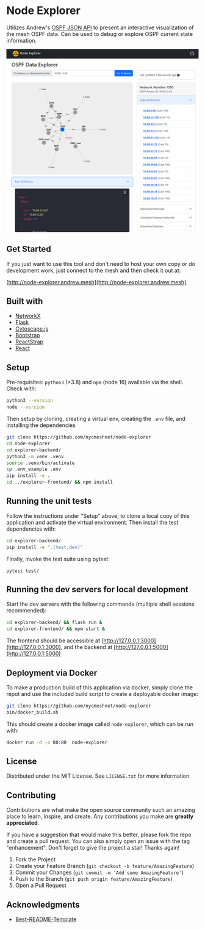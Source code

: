 
# Node Explorer

Utilizes Andrew's [OSPF JSON API](http://api.andrew.mesh/api/v1/ospf/linkdb) to present an interactive
visualization of the mesh OSPF data. Can be used to debug or explore OSPF current state information.

![A screenshot of the data explorer tool in use](/screenshots/img1.png?raw=true)

## Get Started

If you just want to use this tool and don't need to host your own copy or do development work,
just connect to the mesh and then check it out at: 

[http://node-explorer.andrew.mesh](http://node-explorer.andrew.mesh)

## Built with
- [NetworkX](https://networkx.org/)
- [Flask](https://flask.palletsprojects.com/en/2.3.x/)
- [Cytoscape.js](https://js.cytoscape.org/)
- [Bootstrap](https://getbootstrap.com/)
- [ReactStrap](https://reactstrap.github.io/)
- [React](https://react.dev/)

## Setup 

Pre-requisites: `python3` (>3.8) and `npm` (node 16) available via the shell. Check with:
```sh
python3 --version
node --version
```


Then setup by cloning, creating a virtual env, creating the `.env` file, and installing the dependencies
```sh
git clone https://github.com/nycmeshnet/node-explorer
cd node-explorer
cd explorer-backend/
python3 -m venv .venv
source .venv/bin/activate
cp .env_example .env
pip install -e .
cd ../explorer-frontend/ && npm install
```

## Running the unit tests

Follow the instructions under "Setup" above, to clone a local copy of this application and activate
the virtual environment. Then install the test dependencies with:
```sh
cd explorer-backend/
pip install -e ".[test,dev]"
```

Finally, invoke the test suite using pytest:
```
pytest test/
```

## Running the dev servers for local development

Start the dev servers with the following commands (multiple shell sessions recommended):
```sh
cd explorer-backend/ && flask run &
cd explorer-frontend/ && npm start &
```

The frontend should be accessible at [http://127.0.0.1:3000](http://127.0.0.1:3000), and the backend at [http://127.0.0.1:5000](http://127.0.0.1:5000)

## Deployment via Docker

To make a production build of this application via docker, simply clone the repot and
use the included build script to create a deployable docker image:

```sh
git clone https://github.com/nycmeshnet/node-explorer
bin/docker_build.sh
```

This should create a docker image called `node-explorer`, which can be run with:
```sh
docker run -d -p 80:80  node-explorer
```

## License

Distributed under the MIT License. See `LICENSE.txt` for more information.

## Contributing

Contributions are what make the open source community such an amazing place to learn, inspire, and create. Any contributions you make are **greatly appreciated**.

If you have a suggestion that would make this better, please fork the repo and create a pull request. You can also simply open an issue with the tag "enhancement".
Don't forget to give the project a star! Thanks again!

1. Fork the Project
2. Create your Feature Branch (`git checkout -b feature/AmazingFeature`)
3. Commit your Changes (`git commit -m 'Add some AmazingFeature'`)
4. Push to the Branch (`git push origin feature/AmazingFeature`)
5. Open a Pull Request


## Acknowledgments
 * [Best-README-Template](https://github.com/othneildrew/Best-README-Template/)

